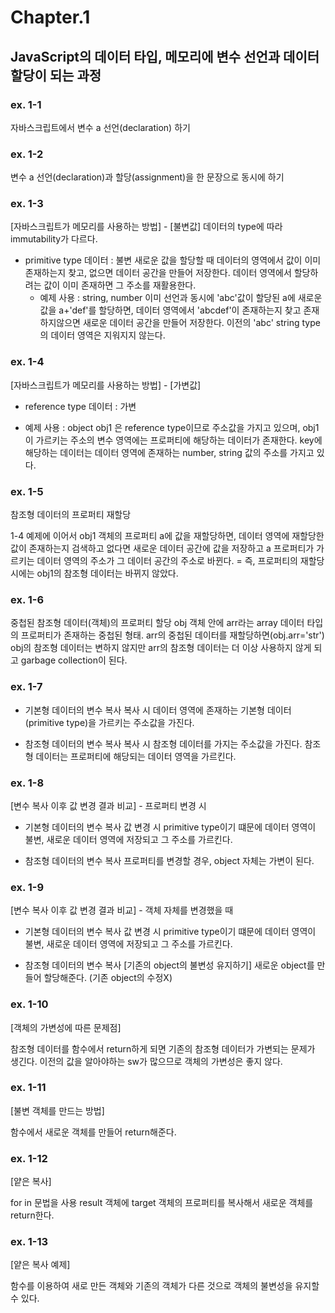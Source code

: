 # Chapter.1

## JavaScript의 데이터 타입, 메모리에 변수 선언과 데이터 할당이 되는 과정

### ex. 1-1

자바스크립트에서 변수 a 선언(declaration) 하기

### ex. 1-2

변수 a 선언(declaration)과 할당(assignment)을 한 문장으로 동시에 하기

### ex. 1-3

[자바스크립트가 메모리를 사용하는 방법] - [불변값]
데이터의 type에 따라 immutability가 다르다.

- primitive type 데이터 : 불변
  새로운 값을 할당할 때 데이터의 영역에서 값이 이미 존재하는지 찾고, 없으면 데이터 공간을 만들어 저장한다.
  데이터 영역에서 할당하려는 값이 이미 존재하면 그 주소를 재활용한다.
  - 예제 사용 : string, number
    이미 선언과 동시에 'abc'값이 할당된 a에 새로운 값을 a+'def'를 할당하면, 데이터 영역에서 'abcdef'이 존재하는지 찾고 존재하지않으면 새로운 데이터 공간을 만들어 저장한다.
    이전의 'abc' string type의 데이터 영역은 지워지지 않는다.

### ex. 1-4

[자바스크립트가 메모리를 사용하는 방법] - [가변값]

- reference type 데이터 : 가변

* 예제 사용 : object
  obj1 은 reference type이므로 주소값을 가지고 있으며,
  obj1이 가르키는 주소의 변수 영역에는 프로퍼티에 해당하는 데이터가 존재한다.
  key에 해당하는 데이터는 데이터 영역에 존재하는 number, string 값의 주소를 가지고 있다.

### ex. 1-5

참조형 데이터의 프로퍼티 재할당

1-4 예제에 이어서 obj1 객체의 프로퍼티 a에 값을 재할당하면,
데이터 영역에 재할당한 값이 존재하는지 검색하고 없다면 새로운 데이터 공간에 값을 저장하고
a 프로퍼티가 가르키는 데이터 영역의 주소가 그 데이터 공간의 주소로 바뀐다.
= 즉, 프로퍼티의 재할당 시에는 obj1의 참조형 데이터는 바뀌지 않았다.

### ex. 1-6

중첩된 참조형 데이터(객체)의 프로퍼티 할당
obj 객체 안에 arr라는 array 데이터 타입의 프로퍼티가 존재하는 중첩된 형태.
arr의 중첩된 데이터를 재할당하면(obj.arr='str')
obj의 참조형 데이터는 변하지 않지만 arr의 참조형 데이터는 더 이상 사용하지 않게 되고 garbage collection이 된다.

### ex. 1-7

- 기본형 데이터의 변수 복사
  복사 시 데이터 영역에 존재하는 기본형 데이터(primitive type)을 가르키는 주소값을 가진다.

- 참조형 데이터의 변수 복사
  복사 시 참조형 데이터를 가지는 주소값을 가진다. 참조형 데이터는 프로퍼티에 해당되는 데이터 영역을 가르킨다.

### ex. 1-8

[변수 복사 이후 값 변경 결과 비교] - 프로퍼티 변경 시

- 기본형 데이터의 변수 복사
  값 변경 시 primitive type이기 떄문에 데이터 영역이 불변, 새로운 데이터 영역에 저장되고 그 주소를 가르킨다.

- 참조형 데이터의 변수 복사
  프로퍼티를 변경할 경우, object 자체는 가변이 된다.

### ex. 1-9

[변수 복사 이후 값 변경 결과 비교] - 객체 자체를 변경했을 때

- 기본형 데이터의 변수 복사
  값 변경 시 primitive type이기 떄문에 데이터 영역이 불변, 새로운 데이터 영역에 저장되고 그 주소를 가르킨다.

- 참조형 데이터의 변수 복사 [기존의 object의 불변성 유지하기]
  새로운 object를 만들어 할당해준다. (기존 object의 수정X)

### ex. 1-10

[객체의 가변성에 따른 문제점]

참조형 데이터를 함수에서 return하게 되면 기존의 참조형 데이터가 가변되는 문제가 생긴다.
이전의 값을 알아야하는 sw가 많으므로 객체의 가변성은 좋지 않다.

### ex. 1-11

[불변 객체를 만드는 방법]

함수에서 새로운 객체를 만들어 return해준다.

### ex. 1-12

[얕은 복사]

for in 문법을 사용
result 객체에 target 객체의 프로퍼티를 복사해서 새로운 객체를 return한다.

### ex. 1-13

[얕은 복사 예제]

함수를 이용하여 새로 만든 객체와 기존의 객체가 다른 것으로 객체의 불변성을 유지할 수 있다.

